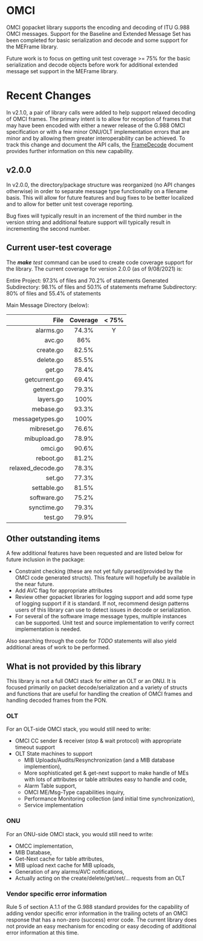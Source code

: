 # OMCI

OMCI gopacket library supports the encoding and decoding of ITU G.988 OMCI
messages. Support for the Baseline and Extended Message Set has been completed for
basic serialization and decode and some support for the MEFrame library.

Future work is to focus on getting unit test coverage >= 75% for the basic serialization
and decode objects before work for additional extended message set support in the
MEFrame library.

# Recent Changes
In v2.1.0, a pair of library calls were added to help support relaxed decoding of OMCI
frames. The primary intent is to allow for reception of frames that may have been
encoded with either a newer release of the G.988 OMCI specification or with a few minor
ONU/OLT implementation errors that are minor and by allowing them greater interoperability
can be achieved. To track this change and document the API calls, the 
[FrameDecode](https://github.com/opencord/omci-lib-go/blob/master/FrameDecode.md) document
provides further information on this new capability.

## v2.0.0
In v2.0.0, the directory/package structure was reorganized (no API changes otherwise)
in order to separate message type functionality on a filename basis. This will allow
for future features and bug fixes to be better localized and to allow for better
unit test coverage reporting.

Bug fixes will typically result in an increment of the third number in the version string
and additional feature support will typically result in incrementing the second number. 
 
## Current user-test coverage

The _**make** test_ command can be used to create code coverage support for the
library.  The current coverage for version 2.0.0 (as of 9/08/2021) is:

Entire Project:         97.3% of files and 70.2% of statements
Generated Subdirectory: 98.1% of files and 50.1% of statements
meframe Subdirectory:   80% of files and 55.4% of statements

Main Message Directory (below):

| File              | Coverage | < 75% |
| ----------------: | :------: | :---: |
| alarms.go         |  74.3%   |   Y   |
| avc.go            |  86%     |       |
| create.go         |  82.5%   |       |
| delete.go         |  85.5%   |       |
| get.go            |  78.4%   |       |
| getcurrent.go     |  69.4%   |       |
| getnext.go        |  79.3%   |       |
| layers.go         |  100%    |       |
| mebase.go         |  93.3%   |       |
| messagetypes.go   |  100%    |       |
| mibreset.go       |  76.6%   |       |
| mibupload.go      |  78.9%   |       |
| omci.go           |  90.6%   |       |
| reboot.go         |  81.2%   |       |
| relaxed_decode.go |  78.3%   |       |
| set.go            |  77.3%   |       |
| settable.go       |  81.5%   |       |
| software.go       |  75.2%   |       |
| synctime.go       |  79.3%   |       |
| test.go           |  79.9%   |       |

## Other outstanding items

A few additional features have been requested and are listed below for future inclusion
in the package:

 - Constraint checking (these are not yet fully parsed/provided by the OMCI code generated
   structs). This feature will hopefully be available in the near future.
 - Add AVC flag for appropriate attributes
 - Review other gopacket libraries for logging support and add some type of logging support
   if it is standard. If not, recommend design patterns users of this library can use to detect
   issues in decode or serialization.
 - For several of the software image message types, multiple instances can be supported. Unit
   test and source implementation to verify correct implementation is needed.
 
Also searching through the code for _TODO_ statements will also yield additional areas of
work to be performed.

## What is not provided by this library

This library is not a full OMCI stack for either an OLT or an ONU. It is focused primarily on
packet decode/serialization and a variety of structs and functions that are useful for handling
the creation of OMCI frames and handling decoded frames from the PON.

### OLT
For an OLT-side OMCI stack, you would still need to write:
 - OMCI CC sender & receiver (stop & wait protocol) with appropriate timeout support
 - OLT State machines to support 
   - MIB Uploads/Audits/Resynchronization (and a MIB database implemention),
   - More sophisticated get & get-next support to make handle of MEs with
     lots of attributes or table attributes easy to handle and code,
   - Alarm Table support,
   - OMCI ME/Msg-Type capabilities inquiry,
   - Performance Monitoring collection (and initial time synchronization), 
   - Service implementation

### ONU
For an ONU-side OMCI stack, you would still need to write:
   - OMCC implementation,
   - MIB Database,
   - Get-Next cache for table attributes,
   - MIB upload next cache for MIB uploads,
   - Generation of any alarms/AVC notifications,
   - Actually acting on the create/delete/get/set/... requests from an OLT

### Vendor specific error information
Rule 5 of section A.1.1 of the G.988 standard provides for the capability of adding
vendor specific error information in the trailing octets of an OMCI response that has
a non-zero (success) error code. The current library does not provide an easy mechanism
for encoding or easy decoding of additional error information at this time.
